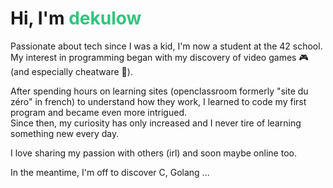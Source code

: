 # Hi, I'm <span style="color: #30c67c;">dekulow</span>

Passionate about tech since I was a kid, I'm now a student at the 42 school.</br> My interest in programming began with my discovery of video games 🎮 (and especially cheatware 👾).

After spending hours on learning sites (openclassroom formerly "site du zéro" in french) to understand how they work, I learned to code my first program and became even more intrigued.</br>
Since then, my curiosity has only increased and I never tire of learning something new every day.

I love sharing my passion with others (irl) and soon maybe online too.

In the meantime, I'm off to discover C, Golang ...
